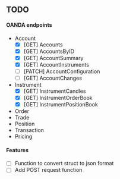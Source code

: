 
## TODO

#### OANDA endpoints

- Account
    - [x] [GET] Accounts
    - [x] [GET] AccountsByID
    - [x] [GET] AccountSummary
    - [x] [GET] AccountInstruments
    - [ ] [PATCH] AccountConfiguration
    - [ ] [GET] AccountChanges
- Instrument
    - [x] [GET] InstrumentCandles
    - [x] [GET] InstrumentOrderBook
    - [x] [GET] InstrumentPositionBook
- Order
- Trade
- Position
- Transaction
- Pricing

#### Features

- [ ] Function to convert struct to json format
- [ ] Add POST request function
